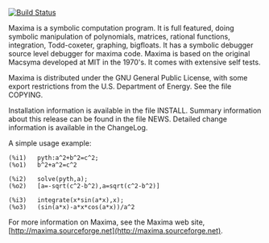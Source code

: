 [![Build Status](https://travis-ci.org/jgoldfar/maxima-clone.svg?branch=enable-travis-ci)](https://travis-ci.org/jgoldfar/maxima-clone)

Maxima is a symbolic computation program.
It is full featured, doing symbolic manipulation of polynomials, matrices, rational functions, integration, Todd-coxeter, graphing, bigfloats.
It has a symbolic debugger source level debugger for maxima code.
Maxima is based on the original Macsyma developed at MIT in the 1970's.
It comes with extensive self tests.

Maxima is distributed under the GNU General Public License, with some
export restrictions from the U.S. Department of Energy.
See the file COPYING.

Installation information is available in the file INSTALL.
Summary information about this release can be found in the file NEWS.
Detailed
change information is available in the ChangeLog.

A simple usage example:

```
(%i1)	pyth:a^2+b^2=c^2;
(%o1)	b^2+a^2=c^2

(%i2)	solve(pyth,a);
(%o2)	[a=-sqrt(c^2-b^2),a=sqrt(c^2-b^2)]

(%i3)	integrate(x*sin(a*x),x);
(%o3)	(sin(a*x)-a*x*cos(a*x))/a^2
```

For more information on Maxima, see the Maxima web site,
[http://maxima.sourceforge.net](http://maxima.sourceforge.net).
